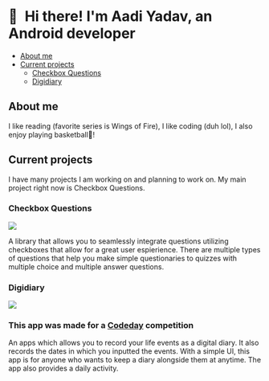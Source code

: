 # 👋 Hi there! I'm Aadi Yadav, an Android developer

<ul>
  <li><a href="#About-me">About me</a></li>
  <li><a href="#Current-projects">Current projects</a>
    <ul>
      <li><a href="#Checkbox-Questions">Checkbox Questions</a></li>
      <li><a href="#Digidiary">Digidiary</a></li>
    </ul>
  </li>
</ul>

## About me
I like reading (favorite series is Wings of Fire), I like coding (duh lol), I also enjoy playing basketball🏀!

## Current projects
I have many projects I am working on and planning to work on. My main project right now is Checkbox Questions.

### Checkbox Questions

[![](https://jitpack.io/v/Cyber-cp/Checkbox-Questions.svg)](https://jitpack.io/#Cyber-cp/Checkbox-Questions)

A library that allows you to seamlessly integrate questions utilizing checkboxes that allow for a great user espierience. There are multiple types of questions that help you make simple questionaries to quizzes with multiple choice and multiple answer questions. 


### Digidiary

[![](https://jitpack.io/v/Cyber-cp/Digidiary.svg)](https://jitpack.io/#Cyber-cp/Digidiary)

### This app was made for a <a href="https://www.codeday.org/">Codeday</a> competition

An apps which allows you to record your life events as a digital diary. It also records the dates in which you inputted the events. With a simple UI, this app is for anyone who wants to keep a diary alongside them at anytime. The app also provides a daily activity.
